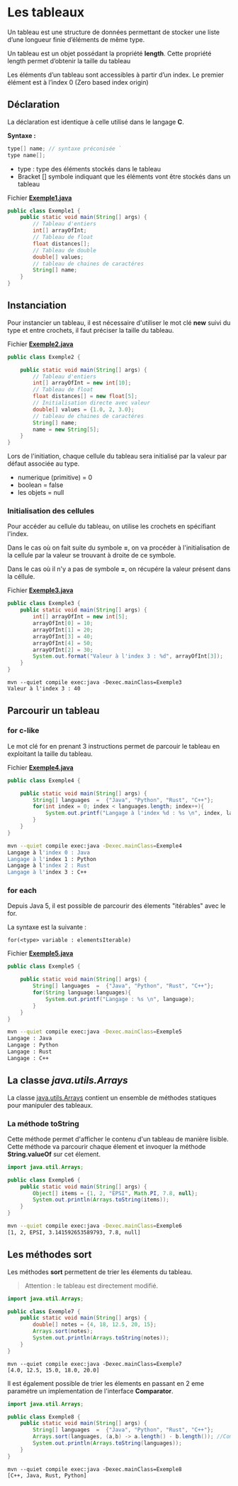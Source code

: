 # Les tableaux

Un tableau est une structure de données permettant de stocker une liste d’une longueur finie d’éléments de même type.

Un tableau est un objet possédant la propriété **length**. Cette propriété length permet d’obtenir la taille
du tableau

Les éléments d’un tableau sont accessibles à partir d’un index. 
Le premier élément est à l’index 0 (Zero based index origin)

## Déclaration

La déclaration est identique à celle utilisé dans le langage **C**.

**Syntaxe :**

```java 
type[] name; // syntaxe préconisée `
type name[]; 
```

- type : type des éléments stockés dans le tableau
- Bracket [] symbole indiquant que les éléments vont être stockés dans un tableau

Fichier **[Exemple1.java](src/main/java/Exemple1.java)**

```java
public class Exemple1 {
    public static void main(String[] args) {
        // Tableau d'entiers
        int[] arrayOfInt;
        // Tableau de float
        float distances[];
        // Tableau de double
        double[] values;
        // tableau de chaines de caractéres
        String[] name;
    }
}
```

## Instanciation
Pour instancier un tableau, il est nécessaire d'utiliser le mot clé **new** suivi du type et entre crochets, il faut préciser la taille du tableau.


Fichier **[Exemple2.java](src/main/java/Exemple2.java)**

```java
public class Exemple2 {

    public static void main(String[] args) {
        // Tableau d'entiers
        int[] arrayOfInt = new int[10];
        // Tableau de float
        float distances[] = new float[5];
        // Initialisation directe avec valeur
        double[] values = {1.0, 2, 3.0};
        // tableau de chaines de caractéres
        String[] name;
        name = new String[5];
    }
}
```

Lors de l'initiation, chaque cellule du tableau sera initialisé par la valeur par défaut associée au type.
- numerique (primitive) = 0
- boolean = false
- les objets = null 

### Initialisation des cellules
Pour accéder au cellule du tableau, on utilise les crochets en spécifiant l'index.

Dans le cas où on fait suite du symbole **=**, on va procéder à l'initialisation de la cellule par la valeur se trouvant à droite de ce symbole.

Dans le cas où il n'y a pas de symbole **=**, on récupére la valeur présent dans la céllule.

Fichier **[Exemple3.java](src/main/java/Exemple3.java)**

```java
public class Exemple3 {
    public static void main(String[] args) {
        int[] arrayOfInt = new int[5];
        arrayOfInt[0] = 10;
        arrayOfInt[1] = 20;
        arrayOfInt[3] = 40;
        arrayOfInt[4] = 50;
        arrayOfInt[2] = 30;
        System.out.format("Valeur à l'index 3 : %d", arrayOfInt[3]);
    }
}

```

```
mvn --quiet compile exec:java -Dexec.mainClass=Exemple3
Valeur à l'index 3 : 40
```

## Parcourir un tableau

### for c-like

Le mot clé for en prenant 3 instructions permet de parcouir le tableau en exploitant la taille du tableau.

Fichier **[Exemple4.java](src/main/java/Exemple4.java)**

```java
public class Exemple4 {

    public static void main(String[] args) {
        String[] languages  =  {"Java", "Python", "Rust", "C++"};
        for(int index = 0; index < languages.length; index++){
            System.out.printf("Langage à l'index %d : %s \n", index, languages[index]);
        }
    }
}

```

```sh
mvn --quiet compile exec:java -Dexec.mainClass=Exemple4
Langage à l'index 0 : Java 
Langage à l'index 1 : Python 
Langage à l'index 2 : Rust 
Langage à l'index 3 : C++ 
```

### for each

Depuis Java 5, il est possible de parcourir des élements "itérables" avec le for.

La syntaxe est la suivante :

```
for(<type> variable : elementsIterable)
```

Fichier **[Exemple5.java](src/main/java/Exemple5.java)**

```java
public class Exemple5 {

    public static void main(String[] args) {
        String[] languages  =  {"Java", "Python", "Rust", "C++"};
        for(String language:languages){
            System.out.printf("Langage : %s \n", language);
        }
    }
}
```

```sh
mvn --quiet compile exec:java -Dexec.mainClass=Exemple5
Langage : Java 
Langage : Python 
Langage : Rust 
Langage : C++ 
```

## La classe *java.utils.Arrays*

La classe [java.utils.Arrays](https://docs.oracle.com/en/java/javase/21/docs/api/java.base/java/util/Arrays.html) contient un ensemble de méthodes statiques pour manipuler des tableaux.

### La méthode toString ###
Cette méthode permet d'afficher le contenu d'un tableau de manière lisible. Cette méthode va parcourir chaque élement et invoquer la méthode **String.valueOf** sur cet élement.

```java
import java.util.Arrays;

public class Exemple6 {
    public static void main(String[] args) {
        Object[] items = {1, 2, "EPSI", Math.PI, 7.8, null};
        System.out.println(Arrays.toString(items));
    }
}
```

```sh
mvn --quiet compile exec:java -Dexec.mainClass=Exemple6
[1, 2, EPSI, 3.141592653589793, 7.8, null]
```

## Les méthodes sort

Les méthodes **sort** permettent de trier les élements du tableau. 
> Attention : le tableau est directement modifié.

```java
import java.util.Arrays;

public class Exemple7 {
    public static void main(String[] args) {
        double[] notes = {4, 18, 12.5, 20, 15};
        Arrays.sort(notes);
        System.out.println(Arrays.toString(notes));
    }
}
```

```
mvn --quiet compile exec:java -Dexec.mainClass=Exemple7
[4.0, 12.5, 15.0, 18.0, 20.0]
```

Il est également possible de trier les élements en passant en 2 eme paramétre un implementation de l'interface **Comparator**.

```java
import java.util.Arrays;

public class Exemple8 {
    public static void main(String[] args) {
        String[] languages  =  {"Java", "Python", "Rust", "C++"};
        Arrays.sort(languages, (a,b) -> a.length() - b.length()); //Comparator.comparing(String::length)
        System.out.println(Arrays.toString(languages));
    }
}
```

```
mvn --quiet compile exec:java -Dexec.mainClass=Exemple8
[C++, Java, Rust, Python]
```